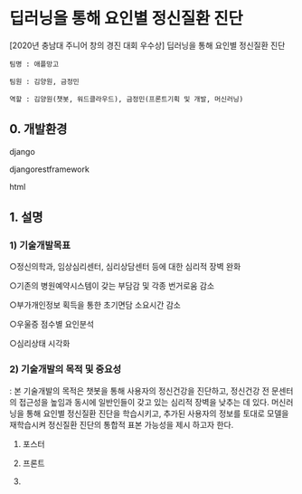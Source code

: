 # 딥러닝을 통해 요인별 정신질환 진단 
[2020년 충남대 주니어 창의 경진 대회 우수상]
딥러닝을 통해 요인별 정신질환 진단 

```
팀명 : 애플망고

팀원 : 김양원, 금정민

역할 : 김양원(챗봇, 워드클라우드), 금정민(프론트기획 및 개발, 머신러닝)
```
## 0. 개발환경
  django
  
  djangorestframework
  
  html


## 1. 설명
  ### 1) 기술개발목표
  
  ○정신의학과, 임상심리센터, 심리상담센터 등에 대한 심리적 장벽 완화 
  
  ○기존의 병원예약시스템이 갖는 부담감 및 각종 번거로움 감소 
  
  ○부가개인정보 획득을 통한 초기면담 소요시간 감소
  
  ○우울증 점수별 요인분석
  
  ○심리상태 시각화
  
  
  ### 2) 기술개발의 목적 및 중요성
  : 본 기술개발의 목적은 챗봇을 통해 사용자의 정신건강을 진단하고, 정신건강 전 문센터의 접근성을 높임과 동시에 일반인들이 갖고 있는 심리적 장벽을 낮추는 데 있다. 
  머신러닝을 통해 요인별 정신질환 진단을 학습시키고, 추가된 사용자의 정보를 토대로 모델을 재학습시켜 정신질환 진단의 통합적 표본 가능성을 제시 하고자 한다.


1. 포스터



2. 프론트


3. 

